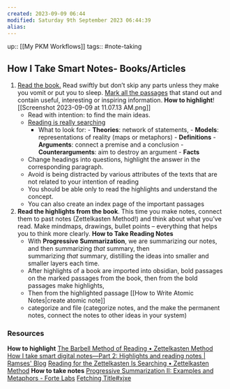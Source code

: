 ```yaml
---
created: 2023-09-09 06:44
modified: Saturday 9th September 2023 06:44:39
alias:
---
```

up:: [[My PKM Workflows]]
tags:: #note-taking
## How I Take Smart Notes- Books/Articles

1. [Read the book.](https://zettelkasten.de/posts/reading-is-searching/) Read swiftly but don’t skip any parts unless they make you vomit or put you to sleep. [Mark all the passages](https://zettelkasten.de/posts/making-proper-marks-in-books/) that stand out and contain useful, interesting or inspiring information.
	**How to highlight**![[Screenshot 2023-09-09 at 11.07.13 AM.png]]
	-  Read with intention: to find the main ideas.
	- [Reading is really searching](https://zettelkasten.de/posts/reading-is-searching/)
		- What to look for:
				- **Theories**: network of statements,
				- **Models**: representations of reality (maps or metaphors)
				- **Definitions**
				- **Arguments**: connect a premise and a conclusion
				- **Counterarguments**: aim to destroy an argument
				- **Facts**
	- Change headings into questions, highlight the answer in the corresponding paragraph.
	- Avoid is being distracted by various attributes of the texts that are not related to your intention of reading
	- You should be able only to read the highlights and understand the concept.
	- You can also create an index page of the important passages
2. **Read the highlights from the book**. This time you make notes, connect them to past notes (Zettelkasten Method!) and think about what you’ve read. Make mindmaps, drawings, bullet points – everything that helps you to think more clearly.
	**How to Take Reading Notes**
	-  With **Progressive Summarization**, we are summarizing our notes, and then summarizing _that_ summary, then summarizing _that_ summary, distilling the ideas into smaller and smaller layers each time.
	- After highlights of a book are imported into obsidian, bold passages on the marked passages from the book, then from the bold passages make highlights,
	- Then from the highlighted passage [[How to Write Atomic Notes|create atomic note]]
	- categorize and file (categorize notes, and the make the permanent notes, connect the notes to other ideas in your system)

### Resources
**How to highlight**
[The Barbell Method of Reading • Zettelkasten Method](https://zettelkasten.de/posts/barbell-method-reading/)
[How I take smart digital notes—Part 2: Highlights and reading notes | Ramses' Blog](https://ramses.blog/how-take-notes-part-2/)
[Reading for the Zettelkasten Is Searching • Zettelkasten Method](https://zettelkasten.de/posts/reading-is-searching/)
**How to take notes**
[Progressive Summarization II: Examples and Metaphors - Forte Labs](https://fortelabs.com/blog/progressive-summarization-ii-examples-and-metaphors/)
[Fetching Title#xjxe](https://zettelkasten.de/posts/reading-is-searching/)

